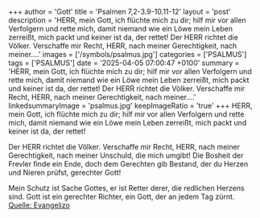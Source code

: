 +++
author = 'Gott'
title = 'Psalmen 7,2-3.9-10.11-12'
layout = 'post'
description = 'HERR, mein Gott, ich flüchte mich zu dir;  hilf mir vor allen Verfolgern und rette mich, damit niemand wie ein Löwe mein Leben zerreißt,  mich packt und keiner ist da, der rettet!  Der HERR richtet die Völker. Verschaffe mir Recht,  HERR, nach meiner Gerechtigkeit, nach meiner....'
images = ['/symbols/psalmus.jpg']
categories = ['PSALMUS']
tags = ['PSALMUS']
date = '2025-04-05 07:00:47 +0100'
summary = 'HERR, mein Gott, ich flüchte mich zu dir;  hilf mir vor allen Verfolgern und rette mich, damit niemand wie ein Löwe mein Leben zerreißt,  mich packt und keiner ist da, der rettet!  Der HERR richtet die Völker. Verschaffe mir Recht,  HERR, nach meiner Gerechtigkeit, nach meiner....'
linkedsummaryImage = 'psalmus.jpg'
keepImageRatio = 'true'
+++
HERR, mein Gott, ich flüchte mich zu dir; 
hilf mir vor allen Verfolgern und rette mich,
damit niemand wie ein Löwe mein Leben zerreißt, 
mich packt und keiner ist da, der rettet!

Der HERR richtet die Völker. Verschaffe mir Recht, 
HERR, nach meiner Gerechtigkeit, nach meiner Unschuld, die mich umgibt!
Die Bosheit der Frevler finde ein Ende, 
doch dem Gerechten gib Bestand, 
der du Herzen und Nieren prüfst, gerechter Gott!

Mein Schutz ist Sache Gottes, 
er ist Retter derer, die redlichen Herzens sind.<!--more-->
Gott ist ein gerechter Richter, 
ein Gott, der an jedem Tag zürnt.<br> [Quelle: Evangelizo](https://evangeliumtagfuertag.org/DE/gospel)